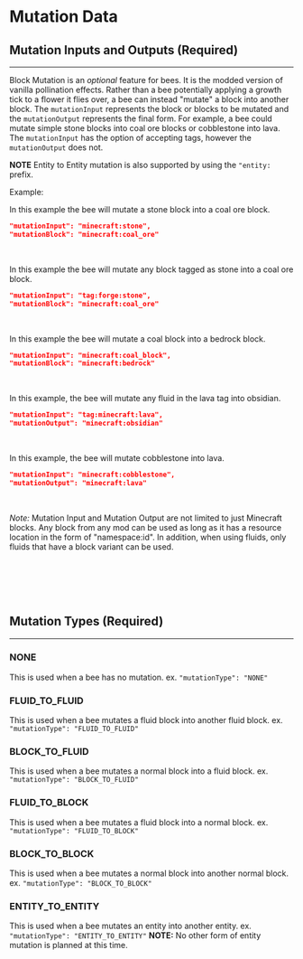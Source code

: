 # **Mutation Data**

## **Mutation Inputs and Outputs** (Required)
***

Block Mutation is an *optional* feature for bees. It is the modded version of vanilla pollination effects. Rather than a bee potentially applying a growth tick to a flower it flies over, a bee can instead "mutate" a block into another block. The `mutationInput` represents the block or blocks to be mutated and the `mutationOutput` represents the final form. For example, a bee could mutate simple stone blocks into coal ore blocks or cobblestone into lava. The `mutationInput` has the option of accepting tags, however the `mutationOutput` does not.

**NOTE** Entity to Entity mutation is also supported by using the `"entity:` prefix.

Example:

In this example the bee will mutate a stone block into a coal ore block.<br>
```json
"mutationInput": "minecraft:stone",
"mutationBlock": "minecraft:coal_ore"
```
<br>

In this example the bee will mutate any block tagged as stone into a coal ore block.<br>
```json
"mutationInput": "tag:forge:stone",
"mutationBlock": "minecraft:coal_ore"
```
<br>

In this example the bee will mutate a coal block into a bedrock block.<br>
```json
"mutationInput": "minecraft:coal_block",
"mutationBlock": "minecraft:bedrock"
```
<br>

In this example, the bee will mutate any fluid in the lava tag into obsidian.<br>
```json
"mutationInput": "tag:minecraft:lava",
"mutationOutput": "minecraft:obsidian"
```
<br>

In this example, the bee will mutate cobblestone into lava.<br>
```json
"mutationInput": "minecraft:cobblestone",
"mutationOutput": "minecraft:lava"
```
<br>

*Note:* Mutation Input and Mutation Output are not limited to just Minecraft blocks. Any block from any mod can be used as long as it has a resource location in the form of "namespace:id". In addition, when using fluids, only fluids that have a block variant can be used. <br>

<br>
<br>

<br>
<br>

## **Mutation Types** (Required)
***

### **NONE**

This is used when a bee has no mutation. ex. `"mutationType": "NONE"`


### **FLUID_TO_FLUID**

This is used when a bee mutates a fluid block into another fluid block. ex. `"mutationType": "FLUID_TO_FLUID"`


### **BLOCK_TO_FLUID**

This is used when a bee mutates a normal block into a fluid block. ex. `"mutationType": "BLOCK_TO_FLUID"`


### **FLUID_TO_BLOCK**

This is used when a bee mutates a fluid block into a normal block. ex. `"mutationType": "FLUID_TO_BLOCK"`


### **BLOCK_TO_BLOCK**

This is used when a bee mutates a normal block into another normal block. ex. `"mutationType": "BLOCK_TO_BLOCK"`


### **ENTITY_TO_ENTITY**

This is used when a bee mutates an entity into another entity. ex. `"mutationType": "ENTITY_TO_ENTITY"`
**NOTE:** No other form of entity mutation is planned at this time.
<!--stackedit_data:
eyJoaXN0b3J5IjpbMTcwMzc2MDA5NSw3MzA5OTgxMTZdfQ==
-->